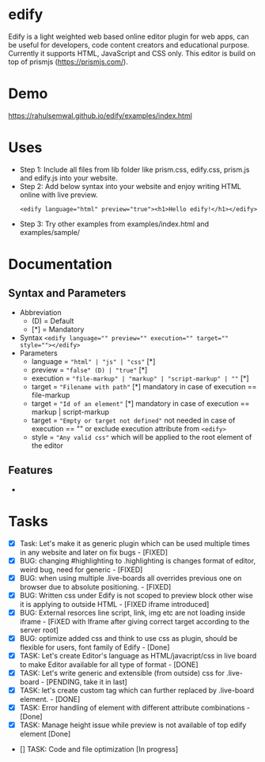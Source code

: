 # edify
Edify is a light weighted web based online editor plugin for web apps, can be useful for developers, code content creators and educational purpose. Currently it supports HTML, JavaScript and CSS only. This editor is build on top of prismjs (https://prismjs.com/).  

# Demo
https://rahulsemwal.github.io/edify/examples/index.html

# Uses
- Step 1: Include all files from lib folder like prism.css, edify.css, prism.js and edify.js into your website.
- Step 2: Add below syntax into your website and enjoy writing HTML online with live preview.
  ``` 
  <edify language="html" preview="true"><h1>Hello edify!</h1></edify> 
  ```
- Step 3: Try other examples from examples/index.html and examples/sample/

# Documentation
## Syntax and Parameters
- Abbreviation
  * (D) = Default
  * [*] = Mandatory
- Syntax ``` <edify language="" preview="" execution="" target="" style=""></edify> ```
- Parameters
  * language  =  `"html" | "js" | "css"` [*]
  * preview   =  `"false" (D) | "true"` [*]
  * execution =  `"file-markup" | "markup" | "script-markup" | ""` [*]  
  * target    =  `"Filename with path"` [*] mandatory in case of execution == file-markup
  * target    =  `"Id of an element"` [*] mandatory in case of execution == markup | script-markup
  * target    =  `"Empty or target not defined"` not needed in case of execution == "" or exclude execution attribute from `<edify>`     
  * style     =  `"Any valid css"` which will be applied to the root element of the editor
  
## Features
- 

# Tasks
- [x] Task: Let's make it as generic plugin which can be used multiple times in any website and later on fix bugs - [FIXED]
- [x] BUG: changing #highlighting to .highlighting is changes format of editor, weird bug, need for generic - [FIXED]
- [x] BUG: when using multiple .live-boards all overrides previous one on browser due to absolute positioning. - [FIXED]
- [x] BUG: Written css under Edify is not scoped to preview block other wise it is applying to outside HTML - [FIXED iframe introduced]
- [x] BUG: External resorces line script, link, img etc are not loading inside iframe - [FiXED with Iframe after giving correct target according to the server root]  
- [x] BUG: optimize added css and think to use css as plugin, should be flexible for users, font family of Edify - [Done]
- [x] TASK: Let's create Editor's language as HTML/javacript/css in live board to make Editor available for all type of format - [DONE] 
- [x] TASK: Let's write generic and extensible (from outside) css for .live-board - [PENDING, take it in last]
- [x] TASK: let's create <Edify><Edify> custom tag which can further replaced by .live-board element. - [DONE]
- [x] TASK: Error handling of <edify> element with different attribute combinations - [Done] 
- [x] TASK: Manage height issue while preview is not available of top edify element [Done] 
- []  TASK: Code and file optimization [In progress]
